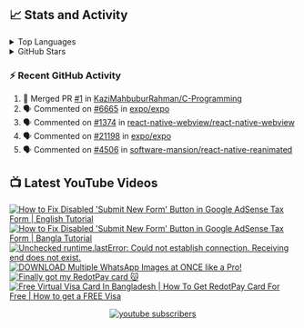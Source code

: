
  <h2>📈 Stats and Activity</h2>

<details>
<summary>Top Languages</summary>

<p><img width="494" height="275" align="center" src="https://github-readme-stats.vercel.app/api/top-langs?username=KaziMahbuburRahman&show_icons=true&locale=en&layout=compact" alt="Top Languages" loading="eager" /></p>

</details>
<details>
<summary>GitHub Stars</summary>
<p><img width="494" align="center" src="https://github-readme-stats.vercel.app/api?username=KaziMahbuburRahman&show_icons=true&locale=en" alt="GitHub Stars" /></p>

<p><img width="494" align="center" src="https://streak-stats.demolab.com/?user=KaziMahbuburRahman" alt="GitHub Streak" /></p>  

</details>


<h3>⚡ Recent GitHub Activity</h3>


<!--START_SECTION:activity-->
1. 🎉 Merged PR [#1](https://github.com/KaziMahbuburRahman/C-Programming/pull/1) in [KaziMahbuburRahman/C-Programming](https://github.com/KaziMahbuburRahman/C-Programming)
2. 🗣 Commented on [#6665](https://github.com/expo/expo/issues/6665#issuecomment-2002363514) in [expo/expo](https://github.com/expo/expo)
3. 🗣 Commented on [#1374](https://github.com/react-native-webview/react-native-webview/issues/1374#issuecomment-2002363079) in [react-native-webview/react-native-webview](https://github.com/react-native-webview/react-native-webview)
4. 🗣 Commented on [#21198](https://github.com/expo/expo/issues/21198#issuecomment-1997944746) in [expo/expo](https://github.com/expo/expo)
5. 🗣 Commented on [#4506](https://github.com/software-mansion/react-native-reanimated/issues/4506#issuecomment-1986828131) in [software-mansion/react-native-reanimated](https://github.com/software-mansion/react-native-reanimated)
<!--END_SECTION:activity-->

<h2>📺 Latest YouTube Videos</h2>


  <!-- prettier-ignore-start -->
<!-- BEGIN YOUTUBE-CARDS -->
[![How to Fix Disabled 'Submit New Form' Button in Google AdSense Tax Form | English Tutorial](https://ytcards.demolab.com/?id=yoI2p1NxNqw&title=How+to+Fix+Disabled+%27Submit+New+Form%27+Button+in+Google+AdSense+Tax+Form+%7C+English+Tutorial&lang=en&timestamp=1740748937&background_color=%230d1117&title_color=%23ffffff&stats_color=%23dedede&max_title_lines=1&width=250&border_radius=5 "How to Fix Disabled 'Submit New Form' Button in Google AdSense Tax Form | English Tutorial")](https://www.youtube.com/watch?v=yoI2p1NxNqw)
[![How to Fix Disabled 'Submit New Form' Button in Google AdSense Tax Form | Bangla Tutorial](https://ytcards.demolab.com/?id=ALAqt9zrFT8&title=How+to+Fix+Disabled+%27Submit+New+Form%27+Button+in+Google+AdSense+Tax+Form+%7C+Bangla+Tutorial&lang=en&timestamp=1740308213&background_color=%230d1117&title_color=%23ffffff&stats_color=%23dedede&max_title_lines=1&width=250&border_radius=5 "How to Fix Disabled 'Submit New Form' Button in Google AdSense Tax Form | Bangla Tutorial")](https://www.youtube.com/watch?v=ALAqt9zrFT8)
[![Unchecked runtime.lastError: Could not establish connection. Receiving end does not exist.](https://ytcards.demolab.com/?id=h7vJ-WHgZnw&title=Unchecked+runtime.lastError%3A+Could+not+establish+connection.+Receiving+end+does+not+exist.&lang=en&timestamp=1735839065&background_color=%230d1117&title_color=%23ffffff&stats_color=%23dedede&max_title_lines=1&width=250&border_radius=5 "Unchecked runtime.lastError: Could not establish connection. Receiving end does not exist.")](https://www.youtube.com/watch?v=h7vJ-WHgZnw)
[![DOWNLOAD Multiple WhatsApp Images at ONCE like a Pro!](https://ytcards.demolab.com/?id=vIrG9fdCAM4&title=DOWNLOAD+Multiple+WhatsApp+Images+at+ONCE+like+a+Pro%21&lang=en&timestamp=1731122593&background_color=%230d1117&title_color=%23ffffff&stats_color=%23dedede&max_title_lines=1&width=250&border_radius=5 "DOWNLOAD Multiple WhatsApp Images at ONCE like a Pro!")](https://www.youtube.com/watch?v=vIrG9fdCAM4)
[![Finally got my RedotPay card 😽](https://ytcards.demolab.com/?id=o--dz11zaWg&title=Finally+got+my+RedotPay+card+%F0%9F%98%BD&lang=en&timestamp=1730216518&background_color=%230d1117&title_color=%23ffffff&stats_color=%23dedede&max_title_lines=1&width=250&border_radius=5 "Finally got my RedotPay card 😽")](https://www.youtube.com/watch?v=o--dz11zaWg)
[![Free Virtual Visa Card In Bangladesh | How To Get RedotPay Card For Free | How to get a FREE Visa](https://ytcards.demolab.com/?id=4qtaqTckRFU&title=Free+Virtual+Visa+Card+In+Bangladesh+%7C+How+To+Get+RedotPay+Card+For+Free+%7C+How+to+get+a+FREE+Visa&lang=en&timestamp=1730214150&background_color=%230d1117&title_color=%23ffffff&stats_color=%23dedede&max_title_lines=1&width=250&border_radius=5 "Free Virtual Visa Card In Bangladesh | How To Get RedotPay Card For Free | How to get a FREE Visa")](https://www.youtube.com/watch?v=4qtaqTckRFU)
<!-- END YOUTUBE-CARDS -->
<!-- prettier-ignore-end -->

<div align="center">
  <a href="https://www.youtube.com/c/TechHelpBangladesh?sub_confirmation=1">
    <img alt="youtube subscribers" title="Subscribe for more" src="https://custom-icon-badges.demolab.com/youtube/channel/subscribers/UCpnZ8p8i65RDy1zhXajulYw?color=%23E05D44&label=Subscribe%20for%20more&logo=video&logoColor=white&style=for-the-badge&labelColor=CE4630"/>
  </a>
</div>

<br/>
<div>
